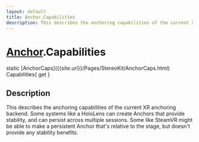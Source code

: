 ```yaml
---
layout: default
title: Anchor.Capabilities
description: This describes the anchoring capabilities of the current XR anchoring backend. Some systems like a HoloLens can create Anchors that provide stability, and can persist across multiple sessions. Some like SteamVR might be able to make a persistent Anchor that's relative to the stage, but doesn't provide any stability benefits.
---
```

# [Anchor]({{site.url}}/Pages/StereoKit/Anchor.html).Capabilities

<div class='signature' markdown='1'>
static [AnchorCaps]({{site.url}}/Pages/StereoKit/AnchorCaps.html) Capabilities{ get }
</div>

## Description
This describes the anchoring capabilities of the current
XR anchoring backend. Some systems like a HoloLens can create
Anchors that provide stability, and can persist across multiple
sessions. Some like SteamVR might be able to make a persistent
Anchor that's relative to the stage, but doesn't provide any
stability benefits.

